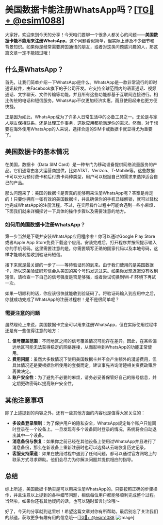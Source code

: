 # 美国数据卡能注册WhatsApp吗？[[TG💪+ @esim1088](https://t.me/s/esim1088)]

大家好，欢迎来到今天的分享！今天咱们要聊一个很多人都关心的问题——**美国数据卡能不能用来注册WhatsApp**。这个问题看似简单，但实际上涉及不少细节和背景知识。如果你是经常需要跨国通讯的朋友，或者对这类问题感兴趣的人，那这篇文章一定不能错过哦！

## 什么是WhatsApp？

首先，让我们简单介绍一下WhatsApp是什么。WhatsApp是一款非常流行的即时通讯软件，由Facebook旗下的子公司开发。它支持全球范围内的语音通话、视频通话、文字聊天、文件传输等功能，并且所有这些功能都基于互联网连接进行。相比传统的电话和短信服务，WhatsApp不仅更加经济实惠，而且使用起来也更方便快捷。

正是因为如此，WhatsApp成为了许多人日常生活中的必备工具之一。无论是与家人朋友保持联系，还是处理工作事务，这款应用都能满足你的需求。然而，对于想要在海外使用WhatsApp的人来说，选择合适的SIM卡或数据卡就显得尤为重要了。

## 美国数据卡的基本情况

在美国，数据卡（Data SIM Card）是一种专门为移动设备提供网络流量服务的产品。它们通常由各大运营商提供，比如AT&T、Verizon、T-Mobile等。这些数据卡可以分为预付费卡和后付费卡两种类型，用户可以根据自己的需求来选择适合自己的产品。

那么问题来了：美国的数据卡是否真的能够用来注册WhatsApp呢？答案是肯定的！只要你拥有一张有效的美国数据卡，并且确保你的手机已经解锁，就可以轻松地完成WhatsApp的注册流程。不过，在实际操作过程中可能会遇到一些小麻烦，下面我们就来详细探讨一下具体的操作步骤以及需要注意的地方。

### 如何用美国数据卡注册WhatsApp？

第一步当然是下载并安装WhatsApp应用程序啦！你可以通过Google Play Store或者Apple App Store免费下载这个应用。安装完成后，打开程序并按照提示输入你的手机号码。这里需要注意的是，你需要填写正确的国家代码以及本地号码，这样才能顺利接收到验证码短信。

接下来就是最关键的一步了——等待验证码的到来。由于我们使用的是美国数据卡，所以这条验证码短信会从美国的某个号码发送过来。如果你发现迟迟没有收到短信，请检查一下自己的信号强度是否足够强，或者尝试切换到Wi-Fi环境下再试一次。

如果一切顺利的话，你应该很快就能收到验证码了。将验证码输入到应用中之后，你就成功完成了WhatsApp的注册过程啦！是不是很简单呢？

### 需要注意的问题

虽然理论上来说，美国数据卡完全可以用来注册WhatsApp，但在实际使用过程中还是有一些值得注意的地方：

1. **信号覆盖范围**：不同地区之间的信号覆盖情况可能存在差异。因此，在某些偏远地区可能无法获得稳定的网络连接，从而影响到WhatsApp的功能正常使用。
2. **费用问题**：虽然大多数情况下使用美国数据卡并不会产生额外的漫游费用，但具体情况还是要根据你所使用的套餐而定。建议事先咨询清楚相关资费政策后再做决定。
3. **账户安全性**：为了避免不必要的麻烦，请务必妥善保管好自己的账号信息，并定期更改密码以提高账户安全性。

## 其他注意事项

除了上述提到的内容之外，还有一些其他方面的内容也是值得大家关注的：

- **多设备登录限制**：为了保护用户的隐私安全，WhatsApp规定每个账户只能同时登录在一个设备上。一旦发现有多个设备同时登录的情况，系统将会自动退出其中一个设备。
- **消息备份与恢复**：如果你之前已经在其他设备上使用过WhatsApp并且进行了消息备份，那么在新设备上重新注册时也可以选择从云端恢复历史记录。
- **客服支持渠道**：如果在使用过程中遇到了任何问题，都可以通过官方网站上的联系方式寻求帮助。他们会尽力为你解决问题并提供相应的指导。

## 总结

综上所述，美国数据卡确实是可以用来注册WhatsApp的。只要按照正确的步骤操作，并且注意以上提到的各种细节问题，相信每位用户都能够顺利完成整个过程。当然啦，如果你还有其他疑问的话，也可以随时留言讨论哦～

好了，今天的分享就到这里啦！希望这篇文章对你有所帮助。最后别忘了关注我们的频道，获取更多有趣有用的信息哦～[[TG💪+ @esim1088](https://t.me/s/esim1088) ![Image](https://i.postimg.cc/4NQfJmqS/Snipaste-2025-05-13-00-14-12.png)]